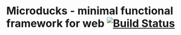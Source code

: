 # Microducks - minimal functional framework for web [![Build Status](https://travis-ci.org/mrroman/microducks.svg?branch=master)](https://travis-ci.org/mrroman/microducks)

